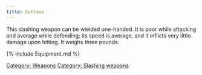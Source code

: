 ```yaml
---
title: Cutlass
---
```


This slashing weapon can be wielded one-handed. It is poor while
attacking and average while defending; its speed is average, and it
inflicts very little damage upon hitting. It weighs three pounds.

{% include Equipment.md %}

[Category: Weapons](Category:_Weapons "wikilink") [Category: Slashing
weapons](Category:_Slashing_weapons "wikilink")